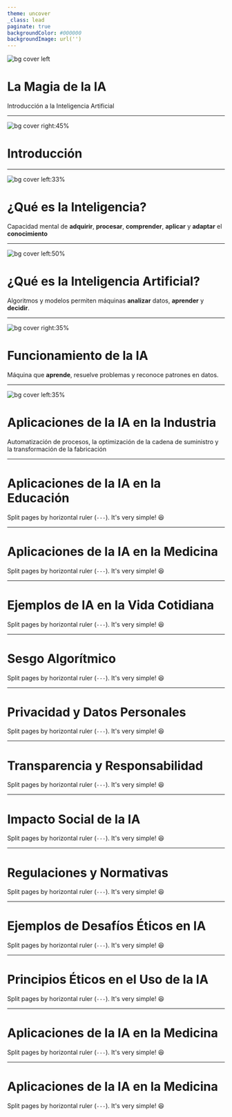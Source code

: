 ```yaml
---
theme: uncover
_class: lead
paginate: true
backgroundColor: #000000
backgroundImage: url('')
---
```


<style>
  :root {
    --color-background: #000000;
    --color-background-code: #313030;
    --color-background-paginate: rgba(128, 128, 128, 0.05);
    --color-foreground: #cfcfcf;
    --color-highlight: #ebebeb;
    --color-highlight-hover: #f2f2f2;
    --color-highlight-heading: #ffffff;
    --color-header: #bbb;
    --color-header-shadow: transparent;
  }
</style>

![bg cover left](img/Ilustration_V2_Create_an_image_to_represent_a_magic_of_IA_0.jpg)

# **La Magia de la IA**

Introducción a la Inteligencia Artificial

---

![bg cover right:45%](img/3D_Animation_Style_Create_an_image_illustrating_the_concept_of_0.jpg)

# Introducción



---

![bg cover left:33%](img/Ilustration_V2_Create_an_image_to_represent_a_magic_of_Generat_0.jpg)
# ¿Qué es la Inteligencia?

Capacidad mental de **adquirir**, **procesar**, **comprender**, **aplicar** y **adaptar** el **conocimiento**

---

![bg cover left:50%](img/3D_Animation_Style_Generate_an_image_representing_the_concept_0.jpg)
#  ¿Qué es la Inteligencia Artificial?

Algoritmos y modelos permiten máquinas **analizar** datos, **aprender** y **decidir**.

---

![bg cover right:35%](img/DreamShaper_v7_Illustrate_the_process_of_How_AI_Works_showing_0.jpg)
# Funcionamiento de la IA

Máquina que **aprende**, resuelve problemas y reconoce patrones en datos.

---

![bg cover left:35%](img/DreamShaper_v7_Create_an_image_representing_AI_Applications_in_0.jpg)
# Aplicaciones de la IA en la Industria

Automatización de procesos, la optimización de la cadena de suministro y la transformación de la fabricación

---

# Aplicaciones de la IA en la Educación

Split pages by horizontal ruler (`---`). It's very simple! :satisfied:

---

# Aplicaciones de la IA en la Medicina

Split pages by horizontal ruler (`---`). It's very simple! :satisfied:

---

# Ejemplos de IA en la Vida Cotidiana

Split pages by horizontal ruler (`---`). It's very simple! :satisfied:

---

# Sesgo Algorítmico

Split pages by horizontal ruler (`---`). It's very simple! :satisfied:

---

# Privacidad y Datos Personales

Split pages by horizontal ruler (`---`). It's very simple! :satisfied:

---

# Transparencia y Responsabilidad

Split pages by horizontal ruler (`---`). It's very simple! :satisfied:

---

#  Impacto Social de la IA

Split pages by horizontal ruler (`---`). It's very simple! :satisfied:

---

# Regulaciones y Normativas

Split pages by horizontal ruler (`---`). It's very simple! :satisfied:

---

# Ejemplos de Desafíos Éticos en IA

Split pages by horizontal ruler (`---`). It's very simple! :satisfied:

---

# Principios Éticos en el Uso de la IA

Split pages by horizontal ruler (`---`). It's very simple! :satisfied:

---

# Aplicaciones de la IA en la Medicina

Split pages by horizontal ruler (`---`). It's very simple! :satisfied:

---

# Aplicaciones de la IA en la Medicina

Split pages by horizontal ruler (`---`). It's very simple! :satisfied:
